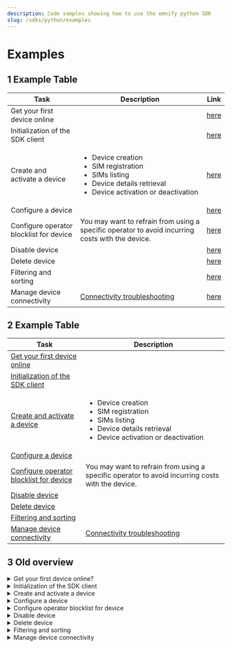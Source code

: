 ```yaml
---
description: Code samples showing how to use the emnify python SDK
slug: /sdks/python/examples
---
```


# Examples

## 1 Example Table
| Task                             | Description   | Link |
|---|---|---|
| Get your first device online     |               |  [here]( https://github.com/emnify/product-docs/blob/project-redo/docs/sdks/python/examples.md#get-your-first-device-online )  |
| Initialization of the SDK client |               | [here](https://github.com/emnify/product-docs/blob/project-redo/docs/sdks/python/examples.md#initialization-of-the-sdk-client) |
| Create and activate a device     |   <ul><li>Device creation</li><li>SIM registration</li><li>SIMs listing</li><li>Device details retrieval</li><li>Device activation or deactivation</li></ul> | [here](https://github.com/emnify/product-docs/blob/project-redo/docs/sdks/python/examples.md#create-and-activate-a-device)  |
| Configure a device               |               |  [here](https://github.com/emnify/product-docs/blob/project-redo/docs/sdks/python/examples.md#configure-a-device) |
| Configure operator blocklist for device |  You may want to refrain from using a specific operator to avoid incurring costs with the device.  |  [here](https://github.com/emnify/product-docs/blob/project-redo/docs/sdks/python/examples.md#configure-operator-blocklist-for-device)  |
| Disable device |   | [here](https://github.com/emnify/product-docs/blob/project-redo/docs/sdks/python/examples.md#disable-device)  |
| Delete device  |   |  [here](https://github.com/emnify/product-docs/blob/project-redo/docs/sdks/python/examples.md#delete-device) |
| Filtering and sorting |   | [here](https://github.com/emnify/product-docs/blob/project-redo/docs/sdks/python/examples.md#filtering-and-sorting)  |
| Manage device connectivity | [Connectivity troubleshooting](https://www.emnify.com/developer-blog/5-ways-to-detect-and-solve-connectivity-issues#network-events) | [here](https://github.com/emnify/product-docs/blob/project-redo/docs/sdks/python/examples.md#manage-device-connectivity)  |

## 2 Example Table
| Task                             | Description   |
|---|---|
| [Get your first device online]( https://github.com/emnify/product-docs/blob/project-redo/docs/sdks/python/examples.md#get-your-first-device-online )  |      |
| [Initialization of the SDK client](https://github.com/emnify/product-docs/blob/project-redo/docs/sdks/python/examples.md#initialization-of-the-sdk-client) |      |
| [Create and activate a device](https://github.com/emnify/product-docs/blob/project-redo/docs/sdks/python/examples.md#create-and-activate-a-device)  |  <ul><li>Device creation</li><li>SIM registration</li><li>SIMs listing</li><li>Device details retrieval</li><li>Device activation or deactivation</li></ul> |
| [Configure a device](https://github.com/emnify/product-docs/blob/project-redo/docs/sdks/python/examples.md#configure-a-device) |        |
|[Configure operator blocklist for device](https://github.com/emnify/product-docs/blob/project-redo/docs/sdks/python/examples.md#configure-operator-blocklist-for-device)  | You may want to refrain from using a specific operator to avoid incurring costs with the device.  |
| [Disable device](https://github.com/emnify/product-docs/blob/project-redo/docs/sdks/python/examples.md#disable-device)  |        |
| [Delete device](https://github.com/emnify/product-docs/blob/project-redo/docs/sdks/python/examples.md#delete-device) |        |
| [Filtering and sorting](https://github.com/emnify/product-docs/blob/project-redo/docs/sdks/python/examples.md#filtering-and-sorting)  |        |
| [Manage device connectivity](https://github.com/emnify/product-docs/blob/project-redo/docs/sdks/python/examples.md#manage-device-connectivity)  | [Connectivity troubleshooting](https://www.emnify.com/developer-blog/5-ways-to-detect-and-solve-connectivity-issues#network-events) |

<!-- Maybe useful -->
<!-- &darr; -->
<!-- <p align="center"><a href="">...</a></p> -->

## 3 Old overview

<details>
<summary>Get your first device online?</summary>
<br>

Follow the steps in the next code block comments to get your devices online.

This example demonstrates complex operations across multiple SDK [Concepts](/sdks/concepts), such as:

- [Device policies](https://portal.emnify.com/device-policies) (configures which services are available and where)
- SIM registration
- Device creation
- SIM assignment
- Error handling
- Device details retrieval
- Device activation or deactivation

:::tip
You can [learn more about APN configuration via SMS](https://support.emnify.com/hc/en-us/articles/4401906757906-How-to-configure-the-APN-on-different-devices) on our Support page.
:::

```python title="mass_sim_activation.py"
from emnify import EMnify
from emnify import constants
from emnify.errors import EMnifyBaseException

# === Example: Getting your first device online ===

# To operate the emnify SDK, you need to generate an application token.
# Step-by-step guide: https://www.emnify.com/developer-blog/how-to-use-an-application-token-for-api-authentication
token = input('token: ')
# The client is authorized to perform operations by your name:
emnify_client = EMnify(token)

# Before getting your device online, you need a device and a SIM card.
# This example assumes you have a batch of SIM cards for your devices.
sim_batch_BIC2 = input('BIC2: ')

# emnify allows you to control your coverage and services.
# You can find those IDs on the Portal: https://portal.emnify.com/device-policies 
service_profile_id = input('Service Profile ID: ')
tariff_profile_id = input('Tariff Profile ID: ')
# In order to create devices for SIMs afterwards we need service and coverage profiles.
service_profile = emnify_client.devices.service_profile_model(id=int(service_profile_id))
tariff_profile = emnify_client.devices.tariff_profile_model(id=int(tariff_profile_id))

try:
    # You need to add the SIM card batch to your account.
    # This method also supports single sim registration via BIC1.
    # (meaning you can use your free Evaluation SIM cards)
    issued_sims = emnify_client.sim.register_sim(bic=sim_batch_BIC2)
    # All of the added SIMs are now registered with "Issued" status.
except EMnifyBaseException as e:
    # If an error appears during SIM registration,
    # use EMnifyBaseException for general exceptions 
    # or inherited classes for specific ones.
    raise AssertionError(f"error during sim batch BIC2 activation{e}")

# We also need to define the device status to be applied during creation.
device_status = emnify_client.devices.status_model(
    **constants.DeviceStatuses.ENABLED_DICT.value
)


for sim in issued_sims:
    # Only registering a SIM card won't provide connectivity.
    # You also need to create a new device with the SIM assigned.

    # For device creation, we need to specify the parameters of the device:
    device_name = f"Device({sim.iccid})"
    device_model = emnify_client.devices.device_create_model(
        tariff_profile=tariff_profile,
        status=device_status,
        service_profile=service_profile,
        sim=sim,
        name=device_name
    )

    # See the API Reference to learn other device parameters:
    # https://emnify.github.io/emnify-sdk-python/autoapi/index.html

    # Here's how we create the device we want:
    device_id = emnify_client.devices.create_device(device=device_model)

    # After creation, we're able to retrieve full device information.
    # You can store this information in your local inventory for future needs.
    device = emnify_client.devices.retrieve_device(device_id=device_id)

    # Connectivity is disabled by default (so you're not getting billed).
    # The following command will enable connectivity for your device with a SIM card installed:
    emnify_client.devices.change_status(enable=True, device=device)

    # At this point, emnify can provide connectivity services.
    # You can already send and receive SMS (if enabled in the assigned Service Profile).

    # After the device is created and enabled, you need to configure it.

    # Proper APN configuration of the device is required to access internet.
    # The emnify APN is: em (two characters, no spaces)
    # For example purposes, we'll send a special configuration SMS command:
    ACTIVATION_CODE = 'AT+CGDCONT=1,"IP","em",,'
    SENDER = "city_scooters_admin"

    activation_sms = emnify_client.devices.sms_create_model(
        payload=ACTIVATION_CODE,
        source_adress=SENDER
    )
    # This configuration may vary by the device manufacturer.
    # See our documentation to learn if this method suits your devices.

    # Finally, send the configuration SMS to the device:
    emnify_client.devices.send_sms(device=device, sms=activation_sms)

    # Congratulations! Your device is online!
    # Now, you can check your device's internet access.
```
</details>

<details>
<summary>Initialization of the SDK client</summary>
<br>

```python title="device_lifecycle_management.py"
from emnify import EMnify
from emnify import constants as emnify_constants

emnify = EMnify(app_token='your token')
```
</details>

<details>
<summary>Create and activate a device</summary>
<br>

- Device creation
- SIM registration
- SIMs listing
- Device details retrieval
- Device activation or deactivation

```python title="device_lifecycle_management.py"
#  === Example: Create and activate a device ===

unassigned_sims = [i for i in emnify.sim.get_sim_list(without_device=True)]
#  If there are no unassigned_sims, register a new one by batch code:
if not unassigned_sims:
    registered_sim = emnify.sim.register_sim(bic='sample_bic_code')  # Returns a list
    sim = emnify.sim.retrieve_sim(registered_sim[0].id)
else:
    sim = unassigned_sims[0]  # Takes the first unassigned SIM

# Defining new device parameters
# All required models can be retrieved through the manager's properties
service_profile = emnify.devices.service_profile_model(id=1)
tariff_profile = emnify.devices.tariff_profile_model(id=1)
device_status = emnify.devices.status_model(id=0)
name = 'new_device'
device_model = emnify.devices.device_create_model(
    tariff_profile=tariff_profile,
    status=device_status,
    service_profile=service_profile,
    sim=sim,
    name=name
)

# After creation, the model SDK returns the id of the device:
device_id = emnify.devices.create_device(device=device_model)
# Then you can retrieve all of the device details:
device = emnify.devices.retrieve_device(device_id=device_id)
# Finally, activate the device:
emnify.devices.change_status(device=device, enable=True)

# Retrieving updated device details
device = emnify.devices.retrieve_device(device_id=device_id)
device_status = device.status.description  # Device status will be 'Enabled'
sim_status = device.sim.status.description  # SIM status will be 'Activated'
```  
</details>

<details>
<summary> Configure a device </summary>
<br>

```python title="device_lifecycle_management.py"
#  === Example: Configure a device ===

# Retrieving device details
device = emnify.devices.retrieve_device(device_id=device_id)

tags = 'arduino, meter, temp'  # Sample tags
name = 'new name'  # Sample name

# Adjust the device configuration
update_device_fields = emnify.devices.device_update_model(name='new name', tags='arduino')
emnify.devices.update_device(device_id=device.id, device=update_device_fields)

# Retrieving updated device details
updated_device = emnify.devices.retrieve_device(device_id=device_id)
device_tags = updated_device.tags  # Updated tag will be 'arduino'
deivce_name = updated_device.name  # Updated name will be 'new name'
```
</details>

<details>
<summary> Configure operator blocklist for device </summary>
<br>

You may want to refrain from using a specific operator to avoid incurring costs with the device.

This is possible by adding the operator to the blocklist of the device:

```python title="device_lifecycle_management.py"
#  === Example: Configure operator blocklist for device ===

# Retrieve a list of all operators
all_operators = [i for i in emnify.operator.get_operators()]

# The following adds three operators to the blocklist:
device_id = 0  # Your device id
emnify.devices.add_device_blacklist_operator(operator_id=all_operators[0].id, device_id=device_id)
emnify.devices.add_device_blacklist_operator(operator_id=all_operators[1].id, device_id=device_id)
emnify.devices.add_device_blacklist_operator(operator_id=all_operators[2].id, device_id=device_id)

# Gets all blocklist operators of the device by device_id:
device_blacklist = emnify.devices.get_device_operator_blacklist(device_id=device_id)

operator_id = 0
for operator in device_blacklist:
    print(operator.country)
    print(operator.id)
    print(operator.mnc)
    operator_id = operator.id

# Removes the last operator from the blocklist
emnify.devices.delete_device_blacklist_operator(device_id=device_id, operator_id=operator_id)
```
</details>

<details>
<summary> Disable device </summary>
<br>

```python title="device_lifecycle_management.py"
#  === Example: Disable device ===

device_filter = emnify.devices.get_device_filter_model(status=emnify_constants.DeviceStatuses.ENABLED_ID.value)
all_devices_with_sim = [
    device for device in emnify.devices.get_devices_list(filter_model=device_filter) if device.sim
]

# Gets a list of all devices with SIM cards and the 'Enabled' status
device = all_devices_with_sim[0]

# Disables a device
emnify.devices.change_status(disable=True, device=device.id)

disabled_device = emnify.devices.retrieve_device(device_id=device.id)
device_status = disabled_device.status.description  # Device status will be 'Disabled'
sim_status = disabled_device.sim.status.description # SIM status will be 'Suspended'
```
</details>

<details>
<summary> Delete device </summary>
<br>

```python title="device_lifecycle_management.py"
#  === Example: Delete device ===

old_devices_list = [device for device in emnify.devices.get_devices_list()]

# Gets a list of all devices
device_to_delete = list(
        filter(
            lambda device: device.sim and device.status.id == emnify_constants.DeviceStatuses.ENABLED_ID,
            old_devices_list
        )
)[0]

# Pick a device to delete with an assigned SIM and the 'Enabled' status
sim_id_of_deleted_device = device_to_delete.sim.id

emnify.devices.delete_device(device_id=device_to_delete.id)

# Deletes a device
new_device_list = [device for device in emnify.devices.get_devices_list()]

# Gets a new list of all devices
assert len(old_devices_list) > len(new_device_list)
# After deleting, the total device count will be lowered.

sim = emnify.sim.retrieve_sim(sim_id=sim_id_of_deleted_device)
sim_status = sim.status.description  # SIM status will be 'Suspended'
```
</details>

<details>
<summary> Filtering and sorting </summary>
<br>

```python title="filtering_and_sorting.py"
# === Example: Using a Filtering for List calls  ===
from emnify import EMnify
from emnify import constants as emnify_constants

emnify_client = EMnify(app_token='your_application_token')

# Some methods that return multiple objects allow sorting and filtering.
# This optimizes processing time because:
# * Filtering enables you to immediately get the necessary objects with the necessary qualities.
# * Sorting allows you to set the order objects are displayed.
# Instead of sending several requests searching for the required object, you only need one.

# This example finds all SIMs for a specific customer organization.
# Specifying the necessary parameters as arguments initiates the model for filtering.
sim_filter = emnify_client.sim.get_sim_filter_model(customer_org=1)

# To retrieve the filtering model for filling, you need to get it as a property of a SIM card manager: get_sim_filter_model
# For devices, it would be: get_device_filter_model

# After initializing the model object, you must pass it as an argument to request a list of objects.
sims = emnify_client.sim.get_sim_list(filter_model=sim_filter)
# Now, the sims variable contains the objects for customer organization 1.

# For a more detailed search, pass several parameters for filtering:
sim_filter = emnify_client.sim.get_sim_filter_model(
    customer_org=1,
    status=emnify_constants.SimStatusesID.ACTIVATED_ID.value,
    production_date='2019-01-25'
)

# The list SIM cards request also has a separate filter, passed as an argument.
# The following example searches for SIMs without a device:
sims_without_assigned_device = emnify_client.sim.get_sim_list(without_device=True)


# === Example: Using sorting on list calls  ===

# Like filtering, sorting reduces processing time by ordering objects in the server.
# Sorting enables you to group objects by specifying a particular attribute.

# The following example sorts all devices by the last updated date:
sort_parameter = emnify_client.devices.get_device_sort_enum.LAST_UPDATED.value
# Note that all sorting uses enums.

# After choosing a filtering parameter, pass it as an argument to sort_enum:
sorted_devices = emnify_client.devices.get_devices_list(
    sort_enum=sort_parameter
)

# Now, you have a list of devices with the most recently updated at the top.
for latest_device in sorted_devices:
    ...
```
</details>

<details>
<summary> Manage device connectivity </summary>
<br>

[Connectivity troubleshooting](https://www.emnify.com/developer-blog/5-ways-to-detect-and-solve-connectivity-issues#network-events)
  
```python 
#  === Manage device connectivity ===

# There are many reasons why connection issues arise. For example:
# * The device executes the wrong procedures due to a bad firmware update.
# * The device executes network registration too frequently, so the network no longer allows it to register.
# * You changed a policy for a blocked device.

# To reset device connectivity, use the following methods:
# * Resetting the device's data connectivity
device_id = 0
emnify.devices.reset_connectivity_data(device_id=device_id)
# * Resetting the network connectivity
emnify.devices.reset_connectivity_network(device_id=device_id)

# For checking the connectivity, use the following method:
connectivity = emnify.devices.get_device_connectivity_status(device_id=device_id)
print(connectivity.status.description)  # Status will be either 'Attached,' 'Online,' 'Offline,' or 'Blocked.'
```

</details>

